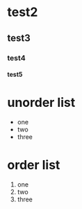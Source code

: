 # test2
## test3
### test4
#### test5

 # unorder list
 * one
 * two
 * three
 
 # order list
 1. one
 2. two
 3. three
